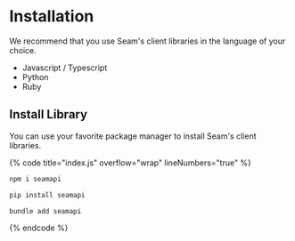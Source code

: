 # Installation

We recommend that you use Seam's client libraries in the language of your choice.

- Javascript / Typescript
- Python
- Ruby

## Install Library

You can use your favorite package manager to install Seam's client libraries.

{% code title="index.js" overflow="wrap" lineNumbers="true" %}

```javascript
npm i seamapi
```

```python
pip install seamapi
```

```ruby
bundle add seamapi
```

{% endcode %}
